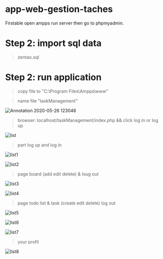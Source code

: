 # app-web-gestion-taches

Firstable open ampps run server then go to phpmyadmin.

# Step 2: import sql data 
   > zentao.sql
 
# Step 2: run application
   > copy file to "C:\Program Files\Ampps\www"
   
   > name file "taskManagement"
   
   ![Annotation 2020-05-26 123046](https://user-images.githubusercontent.com/47373251/82900946-2630f280-9f55-11ea-98fd-28e2c6b27a82.png)

   > browser: localhost/taskManagement/index.php    &&   click log in or log up 
   
   ![list](https://user-images.githubusercontent.com/47373251/82900519-98ed9e00-9f54-11ea-9e2a-45495f1c0d3d.png)
   
   > part log up and log in
   
   ![list1](https://user-images.githubusercontent.com/47373251/82900525-9be88e80-9f54-11ea-8911-8f065e90086f.png)

   ![list2](https://user-images.githubusercontent.com/47373251/82900528-9c812500-9f54-11ea-8d87-a3fc99b8d73c.png)
   
   > page board (add edit delete) & loug out 
   
   ![list3](https://user-images.githubusercontent.com/47373251/82900531-9db25200-9f54-11ea-87f0-6a71acce0df2.png)
   
   ![list4](https://user-images.githubusercontent.com/47373251/82900541-a0ad4280-9f54-11ea-9306-f5dd606e0794.png)
   
   > page todo list & task (create edit delete) log out
   
   ![list5](https://user-images.githubusercontent.com/47373251/82900543-a3a83300-9f54-11ea-8626-2ddde4783b54.png)
   
   ![list6](https://user-images.githubusercontent.com/47373251/82900546-a571f680-9f54-11ea-95c7-c827f5efacaa.png)
   
   ![list7](https://user-images.githubusercontent.com/47373251/82900515-968b4400-9f54-11ea-976e-4038c7baaddd.png)
   
   > your profil 
   
   ![list8](https://user-images.githubusercontent.com/47373251/82901884-83797380-9f56-11ea-9bee-f89596cd6247.png)   
   
